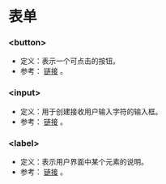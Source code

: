 # 表单

### \<button>

- 定义：表示一个可点击的按钮。
- 参考： [链接](https://developer.mozilla.org/zh-CN/docs/Web/HTML/Element/button) 。

### \<input>

- 定义：用于创建接收用户输入字符的输入框。
- 参考： [链接](https://developer.mozilla.org/zh-CN/docs/Web/HTML/Element/img) 。

### \<label>

- 定义：表示用户界面中某个元素的说明。
- 参考： [链接](https://developer.mozilla.org/zh-CN/docs/Web/HTML/Element/label) 。
